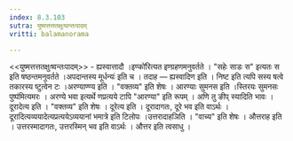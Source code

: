 ```yaml
---
index: 8.3.103
sutra: युष्मत्तत्ततक्षुःष्वन्तःपादम्
vritti: balamanorama

---
```

<<युष्मत्तत्ततक्षुःष्वन्तःपादम्>> - ह्यस्वात्तादौ ।इण्को॑रित्यत इण्ग्रहणमनुवर्तते । "सहेः साडः स" इत्यतः स इति षष्ठन्तमनुवर्तते ।अपदान्तस्य मूर्धन्यः॑ इति च । तदाह — ह्यस्वादिण इति । निष्ट इति त्यपि सस्य षत्वे तकारस्य ष्टुत्वेन टः ।अरण्याण्ण्य इति । "वक्तव्य" इति शेषः । आरण्याः सुमनस इति ।स्तिरयः सुमनसः पुष्प॑मित्यमरः । अरण्ये भवा इत्यर्थे णप्रत्यये टापि "आरण्या" इति रूपम् । अणि तु ङीप् स्यादिति भावः । दूरादेत्य इति । "वक्तव्य" इति शेषः । दूरेत्य इति । दूरादागतः, दूरे भव इति वाऽर्थः । दूरादित्यव्ययादेत्यप्रत्ययेऽव्ययानां भमात्रे इति टिलोपः ।उत्तरादाहञिति । "वाच्य" इति शेषः । औत्तराह इति । उत्तरस्मादागतः, उत्तरस्मिन् भव इति वाऽर्थः । औत्तर इति त्वसाधु । 